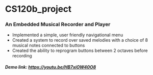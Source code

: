 # CS120b_project

### An Embedded Musical Recorder and Player

* Implemented a simple, user friendly navigational menu
* Created a system to record over saved melodies with a choice of 8 musical notes connected to buttons
* Created the ability to reprogram buttons between 2 octaves before recording

##### Demo link: https://youtu.be/HB7xiOW40O8
